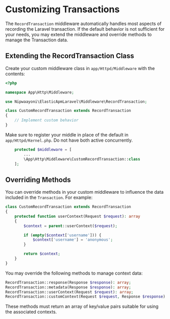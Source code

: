 # Customizing Transactions

The `RecordTransaction` middleware automatically handles most aspects of recording the Laravel transaction. If the default behavior is not sufficient for your needs, you may extend the middleware and override methods to manage the Transaction data.

## Extending the RecordTransaction Class

Create your custom middleware class in `app/Httpd/Middleware` with the contents:

```php
<?php

namespace App\Http\Middleware;

use Nipwaayoni\ElasticApmLaravel\Middleware\RecordTransaction;

class CustomRecordTransaction extends RecordTransaction
{
    // Implement custom behavior
}
```

Make sure to register your middle in place of the default in `app/Httpd/Kernel.php`. Do not have both active concurrently.

```php
    protected $middleware = [
        ...
        \App\Http\Middleware\CustomRecordTransaction::class
    ];
```

## Overriding Methods

You can override methods in your custom middleware to influence the data included in the `Transaction`. For example:

```php
class CustomRecordTransaction extends RecordTransaction
{
    protected function userContext(Request $request): array
    {
        $context = parent::userContext($request);

        if (empty($context['username'])) {
            $context['username'] = 'anonymous';
        }

        return $context;
    }
}
```

You may override the following methods to manage context data:

```php
RecordTransaction::response(Response $response): array; 
RecordTransaction::metadata(Response $response): array; 
RecordTransaction::userContext(Request $request): array;
RecordTransaction::customContext(Request $request, Response $response): array;
```

These methods must return an array of key/value pairs suitable for using the associated contexts.
